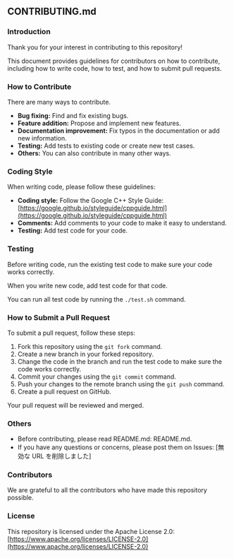 ## CONTRIBUTING.md

### Introduction

Thank you for your interest in contributing to this repository!

This document provides guidelines for contributors on how to contribute, including how to write code, how to test, and how to submit pull requests.

### How to Contribute

There are many ways to contribute.

* **Bug fixing:** Find and fix existing bugs.
* **Feature addition:** Propose and implement new features.
* **Documentation improvement:** Fix typos in the documentation or add new information.
* **Testing:** Add tests to existing code or create new test cases.
* **Others:** You can also contribute in many other ways.

### Coding Style

When writing code, please follow these guidelines:

* **Coding style:** Follow the Google C++ Style Guide: [https://google.github.io/styleguide/cppguide.html](https://google.github.io/styleguide/cppguide.html)
* **Comments:** Add comments to your code to make it easy to understand.
* **Testing:** Add test code for your code.

### Testing

Before writing code, run the existing test code to make sure your code works correctly.

When you write new code, add test code for that code.

You can run all test code by running the `./test.sh` command.

### How to Submit a Pull Request

To submit a pull request, follow these steps:

1. Fork this repository using the `git fork` command.
2. Create a new branch in your forked repository.
3. Change the code in the branch and run the test code to make sure the code works correctly.
4. Commit your changes using the `git commit` command.
5. Push your changes to the remote branch using the `git push` command.
6. Create a pull request on GitHub.

Your pull request will be reviewed and merged.

### Others

* Before contributing, please read README.md: README.md.
* If you have any questions or concerns, please post them on Issues: [無効な URL を削除しました]

### Contributors

We are grateful to all the contributors who have made this repository possible.

### License

This repository is licensed under the Apache License 2.0: [https://www.apache.org/licenses/LICENSE-2.0](https://www.apache.org/licenses/LICENSE-2.0)
